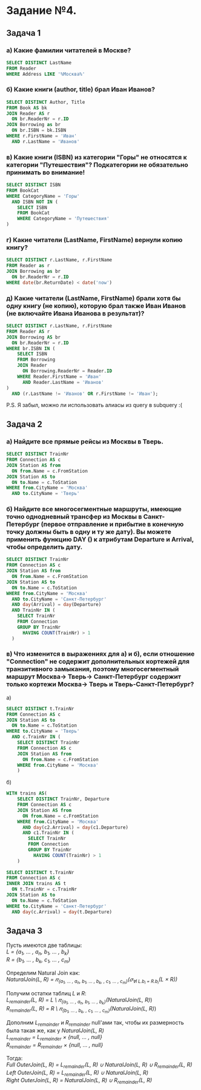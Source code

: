 
# Задание №4.
## Задача 1

### а) **Какие фамилии читателей в Москве?**
```sql
SELECT DISTINCT LastName 
FROM Reader
WHERE Address LIKE '%Москва%'
```
### б) **Какие книги (author, title) брал Иван Иванов?**
```sql
SELECT DISTINCT Author, Title 
FROM Book AS bk
JOIN Reader AS r
  ON br.ReaderNr = r.ID
JOIN Borrowing as br
  ON br.ISBN = bk.ISBN
WHERE r.FirstName = 'Иван'
  AND r.LastName = 'Иванов'
```
### в) **Какие книги (ISBN) из категории "Горы" не относятся к категории "Путешествия"? Подкатегории не обязательно принимать во внимание!**
```sql
SELECT DISTINCT ISBN
FROM BookCat
WHERE CategoryName = 'Горы'
  AND ISBN NOT IN (
    SELECT ISBN
    FROM BookCat
    WHERE CategoryName = 'Путешествия'
)
```

### г) **Какие читатели (LastName, FirstName) вернули копию книгу?**
```sql
SELECT DISTINCT r.LastName, r.FirstName 
FROM Reader as r
JOIN Borrowing as br
  ON br.ReaderNr = r.ID
WHERE date(br.ReturnDate) < date('now')
```

### д) **Какие читатели (LastName, FirstName) брали хотя бы одну книгу (не копию), которую брал также Иван Иванов (не включайте Ивана Иванова в результат)?**

```sql
SELECT DISTINCT r.LastName, r.FirstName
FROM Reader AS r
JOIN Borrowing AS br 
  ON br.ReaderNr = r.ID
WHERE br.ISBN IN (
    SELECT ISBN
    FROM Borrowing
    JOIN Reader 
      ON Borrowing.ReaderNr = Reader.ID
    WHERE Reader.FirstName = 'Иван'
      AND Reader.LastName = 'Иванов'
) 
  AND (r.LastName != 'Иванов' OR r.FirstName != 'Иван');
```
P.S. 
Я забыл, можно ли использовать алиасы из query в subquery :(



## Задача 2
### а) **Найдите все прямые рейсы из Москвы в Тверь.**
```sql
SELECT DISTINCT TrainNr 
FROM Connection AS c
JOIN Station AS from
  ON from.Name = c.FromStation
JOIN Station AS to
  ON to.Name = c.ToStation
WHERE from.CityName = 'Москва' 
  AND to.CityName = 'Тверь'
```

### б) **Найдите все многосегментные маршруты, имеющие точно однодневный трансфер из Москвы в Санкт-Петербург (первое отправление и прибытие в конечную точку должны быть в одну и ту же дату). Вы можете применить функцию DAY () к атрибутам Departure и Arrival, чтобы определить дату.**
```sql
SELECT DISTINCT TrainNr 
FROM Connection AS c
JOIN Station AS from 
  ON from.Name = c.FromStation
JOIN Station AS to 
  ON to.Name = c.ToStation
WHERE from.CityName = 'Москва' 
  AND to.CityName = 'Санкт-Петербург' 
  AND day(Arrival) = day(Departure)
  AND TrainNr IN (
    SELECT TrainNr
    FROM Connection
    GROUP BY TrainNr
      HAVING COUNT(TrainNr) > 1
  )
```

### в) **Что изменится в выражениях для а) и б), если отношение "Connection" не содержит дополнительных кортежей для транзитивного замыкания, поэтому многосегментный маршрут Москва-> Тверь-> Санкт-Петербург содержит только кортежи Москва-> Тверь и Тверь-Санкт-Петербург?**
а)
```sql
SELECT DISTINCT t.TrainNr
FROM Connection AS c
JOIN Station AS to 
  ON to.Name = c.ToStation
WHERE to.CityName = 'Тверь'
  AND c.TrainNr IN (
	SELECT DISTINCT TrainNr 
	FROM Connection AS c
	JOIN Station AS from
	  ON from.Name = c.FromStation
	WHERE from.CityName = 'Москва' 
	)
```
б)
```sql
WITH trains AS(
	SELECT DISTINCT TrainNr, Departure 
	FROM Connection AS c
	JOIN Station AS from
	  ON from.Name = c.FromStation
	WHERE from.CityName = 'Москва' 
	  AND day(с2.Arrival) = day(с1.Departure)
	  AND с1.TrainNr IN (
		SELECT TrainNr
		FROM Connection
		GROUP BY TrainNr
		  HAVING COUNT(TrainNr) > 1
	)
	  
SELECT DISTINCT t.TrainNr
FROM Connection AS c
INNER JOIN trains AS t
  ON t.TrainNr = c.TrainNr
JOIN Station AS to 
  ON to.Name = c.ToStation
WHERE to.CityName = 'Санкт-Петербург' 
  AND day(c.Arrival) = day(t.Departure)
```

## Задача 3
Пусть имеются две таблицы: \
 *L = {a<sub>1</sub>, ... , a<sub>n</sub>, b<sub>1</sub>, ... , b<sub>k</sub>}* \
 *R = {b<sub>1</sub>, ... , b<sub>k</sub>, c<sub>1</sub>, ... , c<sub>m</sub>}* 

Определим Natural Join как: \
*NaturalJoin(L, R) = 𝜋<sub>{a<sub>1</sub>, ... , a<sub>n</sub>,  b<sub>1</sub>, ... , b<sub>k</sub>, , c<sub>1</sub>, ... , c<sub>m</sub>}</sub>(𝜎<sub>∀i L.b<sub>i</sub> = R.b<sub>i</sub></sub>(L × R))*

Получим остатки таблиц *L* и *R*: \
*L<sub>remainder</sub>(L, R) = L \ 𝜋<sub>{a<sub>1</sub>, ... , a<sub>n</sub>,  b<sub>1</sub>, ... , b<sub>k</sub>}</sub>(NaturalJoin(L, R)*) \
*R<sub>remainder</sub>(L, R) = R \ 𝜋<sub>{b<sub>1</sub>, ... , b<sub>k</sub>, , c<sub>1</sub>, ... , c<sub>m</sub>}</sub>(NaturalJoin(L, R)*) 

Дополним *L<sub>remainder</sub>* и *R<sub>remainder</sub>* null'ами так, чтобы их размерность была такая же, как у *NaturalJoin(L, R)* \
*L<sub>remainder</sub> = L<sub>remainder</sub> × {null, ... , null}* \
*R<sub>remainder</sub> = R<sub>remainder</sub> × {null, ... , null}*


Тогда: \
*Full OuterJoin(L, R) =  L<sub>remainder</sub>(L, R) ∪ NaturalJoin(L, R) ∪ R<sub>remainder</sub>(L, R)* \
*Left OuterJoin(L, R) =  L<sub>remainder</sub>(L, R) ∪ NaturalJoin(L, R)* \
*Right OuterJoin(L, R) = NaturalJoin(L, R) ∪ R<sub>remainder</sub>(L, R)*